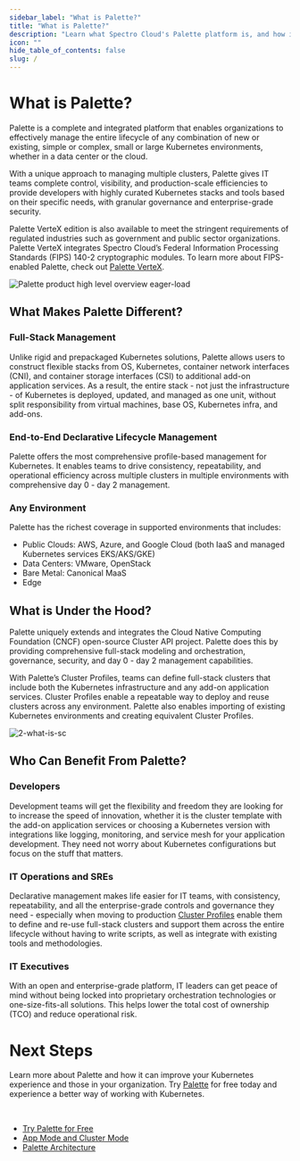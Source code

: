 ```yaml
---
sidebar_label: "What is Palette?"
title: "What is Palette?"
description: "Learn what Spectro Cloud's Palette platform is, and how it reduce the complexities your encounter today with Kubernetes."
icon: ""
hide_table_of_contents: false
slug: /
---
```

 
# What is Palette?

Palette is a complete and integrated platform that enables organizations to effectively manage the entire lifecycle of any combination of new or existing, simple or complex, small or large Kubernetes environments, whether in a data center or the cloud.
 
With a unique approach to managing multiple clusters, Palette gives IT teams complete control, visibility, and production-scale efficiencies to provide developers with highly curated Kubernetes stacks and tools based on their specific needs, with granular governance and enterprise-grade security.
 
 Palette VerteX edition is also available to meet the stringent requirements of regulated industries such as government and public sector organizations. Palette VerteX integrates Spectro Cloud’s Federal Information Processing Standards (FIPS) 140-2 cryptographic modules. To learn more about FIPS-enabled Palette, check out [Palette VerteX](/vertex). 
 
![Palette product high level overview eager-load](/docs_introduction_product-overview.png)
 
## What Makes Palette Different?
 
### Full-Stack Management

Unlike rigid and prepackaged Kubernetes solutions, Palette allows users to construct flexible stacks from OS, Kubernetes, container network interfaces (CNI), and container storage interfaces (CSI) to additional add-on application services. As a result, the entire stack - not just the infrastructure - of Kubernetes is deployed, updated, and managed as one unit, without split responsibility from virtual machines, base OS, Kubernetes infra, and add-ons.
 
### End-to-End Declarative Lifecycle Management

Palette offers the most comprehensive profile-based management for Kubernetes. It enables teams to drive consistency, repeatability, and operational efficiency across multiple clusters in multiple environments with comprehensive day 0 - day 2 management.
 
### Any Environment

Palette has the richest coverage in supported environments that includes:
- Public Clouds: AWS, Azure, and Google Cloud (both IaaS and managed Kubernetes services EKS/AKS/GKE)
- Data Centers: VMware, OpenStack
- Bare Metal: Canonical MaaS
- Edge
 
 
 
## What is Under the Hood?

Palette uniquely extends and integrates the Cloud Native Computing Foundation (CNCF) open-source Cluster API project. Palette does this by providing comprehensive full-stack modeling and orchestration, governance, security, and day 0 - day 2 management capabilities.
 
With Palette’s Cluster Profiles, teams can define full-stack clusters that include both the Kubernetes infrastructure and any add-on application services. Cluster Profiles enable a repeatable way to deploy and reuse clusters across any environment. Palette also enables importing of existing Kubernetes environments and creating equivalent Cluster Profiles.
 
 
![2-what-is-sc](/docs_introduction_palette-components.png)
 
## Who Can Benefit From Palette?
 
### Developers

Development teams will get the flexibility and freedom they are looking for to increase the speed of innovation, whether it is the cluster template with the add-on application services or choosing a Kubernetes version with integrations like logging, monitoring, and service mesh for your application development. They need not worry about Kubernetes configurations but focus on the stuff that matters.
 
### IT Operations and SREs
 
Declarative management makes life easier for IT teams, with consistency, repeatability, and all the enterprise-grade controls and governance they need - especially when moving to production [Cluster Profiles](/glossary-all#clusterprofile) enable them to define and re-use full-stack clusters and support them across the entire lifecycle without having to write scripts, as well as integrate with existing tools and methodologies.
 
 
### IT Executives
 
With an open and enterprise-grade platform, IT leaders can get peace of mind without being locked into proprietary orchestration technologies or one-size-fits-all solutions. This helps lower the total cost of ownership (TCO) and reduce operational risk.


# Next Steps
Learn more about Palette and how it can improve your Kubernetes experience and those in your organization. Try [Palette](https://console.spectrocloud.com/) for free today and experience a better way of working with Kubernetes. 

<br />

- [Try Palette for Free](/getting-started/palette-freemium)
- [App Mode and Cluster Mode](/introduction/palette-modes)
- [Palette Architecture](/architecture/architecture-overview/)
